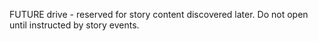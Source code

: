 FUTURE drive - reserved for story content discovered later. Do not open until instructed by story events.
